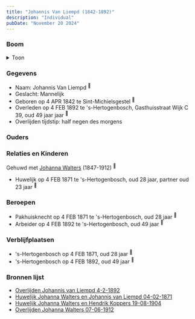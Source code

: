 ```yaml
---
title: "Johannis Van Liempd (1842-1892)"
description: "Individual"
pubDate: "November 20 2024"
---
```


### Boom
<details><summary>Toon</summary>

![test](https://www.plantuml.com/plantuml/svg/XP9DQm8n48Rl-HM37Zm9kwxY1o9gsQMLMgIVHybkfhl1R2APY2pYVs-gYxMqjBSmcIVlCqEcvBXrkr8nsaYzvPQNaF9iarkpq-B6A6F1MQx9Nw5sh9028PCsKtW-Oxbr5PHOfcZfN2A75eshjiYkNiqK9u830u2viGBjSo6pZKQYyRZaKayc4B4ZOorOdQA8iJFIM9Y2Qoq9Nhc6U-aJHGCumLqGX64FBdWpZf9UClSPXtU9IXnXF4fvMgrJuvp2qGIwC5izGZZeTk19QjTUogpmdPIZTrPN66rsIgsv5klC6gBKUCyJdyHppmyxqABsBLfdSjIfeQpuLF_co-6DAxy9khW6Gu1cCe-ZEFh3CUp3SdQIxFyC-TUm3ukN1mY7uQ-6jU1uj4SXfCwlHkg79yya289e04qbyy9Lg9JPUzSZgtVTRjSTh1xegy2cg8N_I1y0)
</details>

### Gegevens
- Naam: Johannis Van Liempd <sup><a href="../s00152/" style="text-decoration:none" title="Huwelijk Johanna Walters en Johannis van Liempd 04-02-1871">:link:</a></sup>
- Geslacht: Mannelijk
- Geboren op 4 APR 1842 te Sint-Michielsgestel <sup><a href="../s00152/" style="text-decoration:none" title="Huwelijk Johanna Walters en Johannis van Liempd 04-02-1871">:link:</a></sup>
- Overleden op 4 FEB 1892 te 's-Hertogenbosch, Gasthuisstraat Wijk C 39, oud 49 jaar jaar <sup><a href="../s00225/" style="text-decoration:none" title="Overlijden Johannis van Liempd 4-2-1892">:link:</a></sup>
- Overlijden tijdstip: half negen des morgens

### Ouders

### Relaties en Kinderen

Gehuwd met [Johanna Walters](../i00109/) (1847-1912) <sup><a href="../s00152/" style="text-decoration:none" title="Huwelijk Johanna Walters en Johannis van Liempd 04-02-1871">:link:</a></sup>
- Huwelijk op 4 FEB 1871 te 's-Hertogenbosch, oud 28 jaar, partner oud 23 jaar <sup><a href="../s00152/" style="text-decoration:none" title="Huwelijk Johanna Walters en Johannis van Liempd 04-02-1871">:link:</a></sup>

### Beroepen
- Pakhuisknecht op 4 FEB 1871 te 's-Hertogenbosch, oud 28 jaar <sup><a href="../s00152/" style="text-decoration:none" title="Huwelijk Johanna Walters en Johannis van Liempd 04-02-1871">:link:</a></sup>
- Arbeider op 4 FEB 1892 te 's-Hertogenbosch, oud 49 jaar <sup><a href="../s00225/" style="text-decoration:none" title="Overlijden Johannis van Liempd 4-2-1892">:link:</a></sup>

### Verblijfplaatsen
- 's-Hertogenbosch  op 4 FEB 1871, oud 28 jaar  <sup><a href="../s00152/" style="text-decoration:none" title="Huwelijk Johanna Walters en Johannis van Liempd 04-02-1871">:link:</a></sup>
- 's-Hertogenbosch  op 4 FEB 1892, oud 49 jaar  <sup><a href="../s00225/" style="text-decoration:none" title="Overlijden Johannis van Liempd 4-2-1892">:link:</a></sup>

### Bronnen lijst
- [Overlijden Johannis van Liempd 4-2-1892](../s00225/)
- [Huwelijk Johanna Walters en Johannis van Liempd 04-02-1871](../s00152/)
- [Huwelijk Johanna Walters en Hendrik Koppers 19-08-1904](../s00159/)
- [Overlijden Johanna Walters 07-06-1912](../s00161/)